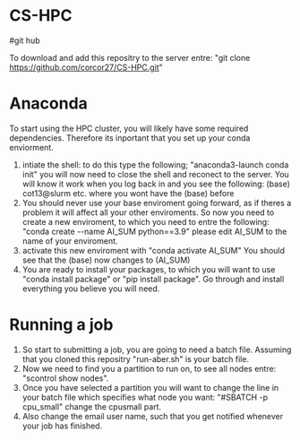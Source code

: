 # CS-HPC

#git hub

To download and add this repositry to the server entre: "git clone https://github.com/corcor27/CS-HPC.git"

# Anaconda
To start using the HPC cluster, you will likely have some required dependencies. Therefore its inportant that you set up your conda enviorment. 

1) intiate the shell: to do this type the following; "anaconda3-launch conda init" you will now need to close the shell and reconect to the server. You will know it work when you log back in and you see the following: (base) cot13@slurm etc. where you wont have the (base) before
2) You should never use your base enviroment going forward, as if theres a problem it will affect all your other enviroments. So now you need to create a new enviroment, to which you need to entre the following: "conda create --name AI_SUM python==3.9" please edit AI_SUM to the name of your enviroment.
3) activate this new enviroment with "conda activate AI_SUM" You should see that the (base) now changes to (AI_SUM)
4) You are ready to install your packages, to which you will want to use "conda install package" or "pip install package". Go through and install everything you believe you will need.

# Running a job

1) So start to submitting a job, you are going to need a batch file. Assuming that you cloned this repositry "run-aber.sh" is your batch file.
2) Now we need to find you a partition to run on, to see all nodes entre: "scontrol show nodes".
3) Once you have selected a partition you will want to change the line in your batch file which specifies what node you want: "#SBATCH -p cpu_small" change the cpusmall part.
4) Also change the email user name, such that you get notified whenever your job has finished.

